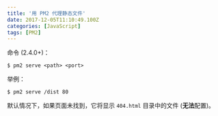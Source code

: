 ```yaml
---
title: '用 PM2 代理静态文件'
date: 2017-12-05T11:10:49.100Z
categories: [JavaScript]
tags: [PM2]
---
```


命令 (2.4.0+)：

```
$ pm2 serve <path> <port>
```

举例：

```
$ pm2 serve /dist 80
```

默认情况下，如果页面未找到，它将显示 `404.html` 目录中的文件 (**无法**配置)。
